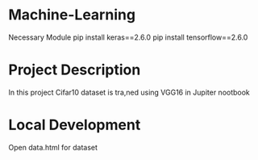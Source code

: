 # Machine-Learning
Necessary Module 
pip install keras==2.6.0
pip install tensorflow==2.6.0

# Project Description
In this project Cifar10 dataset is tra,ned using VGG16 in Jupiter nootbook

# Local Development
Open data.html for dataset